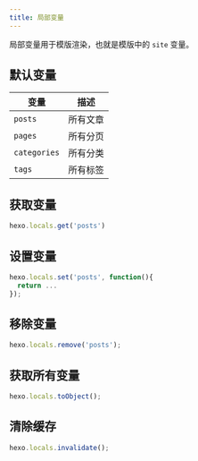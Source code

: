 ```yaml
---
title: 局部变量
---
```

局部变量用于模版渲染，也就是模版中的 `site` 变量。

## 默认变量

变量 | 描述
--- | ---
`posts` | 所有文章
`pages` | 所有分页
`categories` | 所有分类
`tags` | 所有标签

## 获取变量

``` js
hexo.locals.get('posts')
```

## 设置变量

``` js
hexo.locals.set('posts', function(){
  return ...
});
```

## 移除变量

``` js
hexo.locals.remove('posts');
```

## 获取所有变量

``` js
hexo.locals.toObject();
```

## 清除缓存

``` js
hexo.locals.invalidate();
```